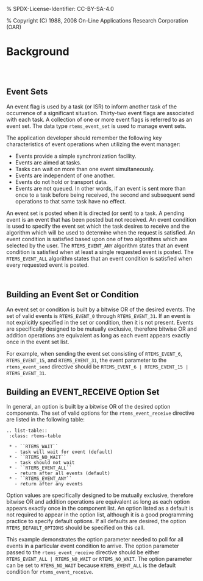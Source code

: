 % SPDX-License-Identifier: CC-BY-SA-4.0

% Copyright (C) 1988, 2008 On-Line Applications Research Corporation (OAR)

# Background

```{index} event flag, definition
```

```{index} event set, definition
```

```{index} rtems_event_set
```

## Event Sets

An event flag is used by a task (or ISR) to inform another task of the
occurrence of a significant situation. Thirty-two event flags are associated
with each task. A collection of one or more event flags is referred to as an
event set. The data type `rtems_event_set` is used to manage event sets.

The application developer should remember the following key characteristics of
event operations when utilizing the event manager:

- Events provide a simple synchronization facility.
- Events are aimed at tasks.
- Tasks can wait on more than one event simultaneously.
- Events are independent of one another.
- Events do not hold or transport data.
- Events are not queued. In other words, if an event is sent more than once to
  a task before being received, the second and subsequent send operations to
  that same task have no effect.

An event set is posted when it is directed (or sent) to a task. A pending
event is an event that has been posted but not received. An event condition is
used to specify the event set which the task desires to receive and the
algorithm which will be used to determine when the request is satisfied. An
event condition is satisfied based upon one of two algorithms which are
selected by the user. The `RTEMS_EVENT_ANY` algorithm states that an event
condition is satisfied when at least a single requested event is posted. The
`RTEMS_EVENT_ALL` algorithm states that an event condition is satisfied when
every requested event is posted.

```{index} event condition, building
```

```{index} event set, building
```

## Building an Event Set or Condition

An event set or condition is built by a bitwise OR of the desired events. The
set of valid events is `RTEMS_EVENT_0` through `RTEMS_EVENT_31`. If an
event is not explicitly specified in the set or condition, then it is not
present. Events are specifically designed to be mutually exclusive, therefore
bitwise OR and addition operations are equivalent as long as each event appears
exactly once in the event set list.

For example, when sending the event set consisting of `RTEMS_EVENT_6`,
`RTEMS_EVENT_15`, and `RTEMS_EVENT_31`, the event parameter to the
`rtems_event_send` directive should be `RTEMS_EVENT_6 | RTEMS_EVENT_15 | RTEMS_EVENT_31`.

## Building an EVENT_RECEIVE Option Set

In general, an option is built by a bitwise OR of the desired option
components. The set of valid options for the `rtems_event_receive` directive
are listed in the following table:

```{eval-rst}
.. list-table::
 :class: rtems-table

 * - ``RTEMS_WAIT``
   - task will wait for event (default)
 * - ``RTEMS_NO_WAIT``
   - task should not wait
 * - ``RTEMS_EVENT_ALL``
   - return after all events (default)
 * - ``RTEMS_EVENT_ANY``
   - return after any events
```

Option values are specifically designed to be mutually exclusive, therefore
bitwise OR and addition operations are equivalent as long as each option
appears exactly once in the component list. An option listed as a default is
not required to appear in the option list, although it is a good programming
practice to specify default options. If all defaults are desired, the option
`RTEMS_DEFAULT_OPTIONS` should be specified on this call.

This example demonstrates the option parameter needed to poll for all events in
a particular event condition to arrive. The option parameter passed to the
`rtems_event_receive` directive should be either `RTEMS_EVENT_ALL | RTEMS_NO_WAIT` or `RTEMS_NO_WAIT`. The option parameter can be set to
`RTEMS_NO_WAIT` because `RTEMS_EVENT_ALL` is the default condition for
`rtems_event_receive`.
